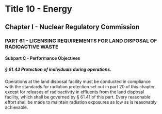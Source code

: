 
# Title 10 - Energy
## Chapter I - Nuclear Regulatory Commission
### PART 61 - LICENSING REQUIREMENTS FOR LAND DISPOSAL OF RADIOACTIVE WASTE
#### Subpart C - Performance Objectives
##### § 61.43 Protection of individuals during operations.

Operations at the land disposal facility must be conducted in compliance with the standards for radiation protection set out in part 20 of this chapter, except for releases of radioactivity in effluents from the land disposal facility, which shall be governed by § 61.41 of this part. Every reasonable effort shall be made to maintain radiation exposures as low as is reasonably achievable.
